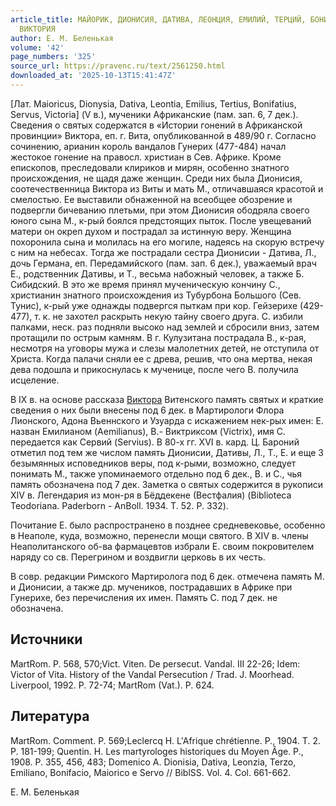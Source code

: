 ```yaml
---
article_title: МАЙОРИК, ДИОНИСИЯ, ДАТИВА, ЛЕОНЦИЯ, ЕМИЛИЙ, ТЕРЦИЙ, БОНИФАЦИЙ, СЕРВ,
  ВИКТОРИЯ
author: Е. М. Беленькая
volume: '42'
page_numbers: '325'
source_url: https://pravenc.ru/text/2561250.html
downloaded_at: '2025-10-13T15:41:47Z'
---
```


[Лат. Maioricus, Dionysia, Dativa, Leontia, Emilius, Tertius, Bonifatius, Servus, Victoria] (V в.), мученики Африканские (пам. зап. 6, 7 дек.). Сведения о святых содержатся в «Истории гонений в Африканской провинции» Виктора, еп. г. Вита, опубликованной в 489/90 г. Согласно сочинению, арианин король вандалов Гунерих (477-484) начал жестокое гонение на правосл. христиан в Сев. Африке. Кроме епископов, преследовали клириков и мирян, особенно знатного происхождения, не щадя даже женщин. Среди них была Дионисия, соотечественница Виктора из Виты и мать М., отличавшаяся красотой и смелостью. Ее выставили обнаженной на всеобщее обозрение и подвергли бичеванию плетьми, при этом Дионисия ободряла своего юного сына М., к-рый боялся предстоящих пыток. После увещеваний матери он окреп духом и пострадал за истинную веру. Женщина похоронила сына и молилась на его могиле, надеясь на скорую встречу с ним на небесах. Тогда же пострадали сестра Дионисии - Датива, Л., дочь Германа, еп. Передамийского (пам. зап. 6 дек.), уважаемый врач Е., родственник Дативы, и Т., весьма набожный человек, а также Б. Сибидский. В это же время принял мученическую кончину С., христианин знатного происхождения из Тубурбона Большого (Сев. Тунис), к-рый уже однажды подвергся пыткам при кор. Гейзерихе (429-477), т. к. не захотел раскрыть некую тайну своего друга. С. избили палками, неск. раз подняли высоко над землей и сбросили вниз, затем протащили по острым камням. В г. Кулузитана пострадала В., к-рая, несмотря на уговоры мужа и слезы малолетних детей, не отступила от Христа. Когда палачи сняли ее с древа, решив, что она мертва, некая дева подошла и прикоснулась к мученице, после чего В. получила исцеление.

В IX в. на основе рассказа [Виктора](https://pravenc.ru/text/Виктор.html) Витенского память святых и краткие сведения о них были внесены под 6 дек. в Мартирологи Флора Лионского, Адона Вьеннского и Узуарда с искажением нек-рых имен: Е. назван Емилианом (Aemilianus), В.- Виктриксом (Victrix), имя С. передается как Сервий (Servius). В 80-х гг. XVI в. кард. Ц. Бароний отметил под тем же числом память Дионисии, Дативы, Л., Т., Е. и еще 3 безымянных исповедников веры, под к-рыми, возможно, следует понимать М., также упоминаемого отдельно под 6 дек., В. и С., чья память обозначена под 7 дек. Заметка о святых содержится в рукописи XIV в. Легендария из мон-ря в Бёддекене (Вестфалия) (Biblioteca Teodoriana. Paderborn - AnBoll. 1934. T. 52. P. 332).

Почитание Е. было распространено в позднее средневековье, особенно в Неаполе, куда, возможно, перенесли мощи святого. В XIV в. члены Неаполитанского об-ва фармацевтов избрали Е. своим покровителем наряду со св. Перегрином и воздвигли церковь в их честь.

В совр. редакции Римского Мартиролога под 6 дек. отмечена память М. и Дионисии, а также др. мучеников, пострадавших в Африке при Гунерихе, без перечисления их имен. Память С. под 7 дек. не обозначена.

## Источники

MartRom. P. 568, 570;Vict. Viten. De persecut. Vandal. III 22-26; Idem: Victor of Vita. History of the Vandal Persecution / Trad. J. Moorhead. Liverpool, 1992. P. 72-74; MartRom (Vat.). P. 624.

## Литература

MartRom. Comment. P. 569;Leclercq H. L'Afrique chrétienne. P., 1904. T. 2. P. 181-199; Quentin. H. Les martyrologes historiques du Moyen Âge. P., 1908. P. 355, 456, 483; Domenico A. Dionisia, Dativa, Leonzia, Terzo, Emiliano, Bonifacio, Maiorico e Servo // BiblSS. Vol. 4. Col. 661-662.

Е. М. Беленькая
